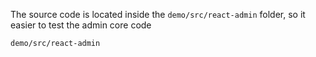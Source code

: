 The source code is located inside the `demo/src/react-admin` folder, so it easier to test the admin core code

```
demo/src/react-admin
```
